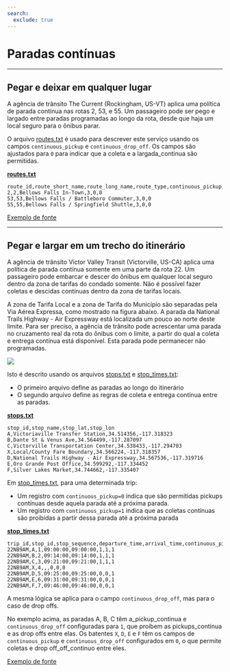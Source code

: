 ```yaml
---
search:
  exclude: true
---
```


# Paradas contínuas

<hr/>

## Pegar e deixar em qualquer lugar

A agência de trânsito The Current (Rockingham, US-VT) aplica uma política de parada contínua nas rotas 2, 53, e 55. Um passageiro pode ser pego e largado entre paradas programadas ao longo da rota, desde que haja um local seguro para o ônibus parar.

O arquivo [routes.txt](../../reference/#routestxt) é usado para descrever este serviço usando os campos `continuous_pickup` e `continuous_drop_off`. Os campos são ajustados para `0` para indicar que a coleta e a largada_continua são permitidas.

[**routes.txt**](../../reference/#routestxt)

    route_id,route_short_name,route_long_name,route_type,continuous_pickup,continuous_drop_off
    2,2,Bellows Falls In-Town,3,0,0
    53,53,Bellows Falls / Battleboro Commuter,3,0,0
    55,55,Bellows Falls / Springfield Shuttle,3,0,0

[Exemplo de fonte](https://crtransit.org/bus-schedules/)

<hr/>

## Pegar e largar em um trecho do itinerário

A agência de trânsito Victor Valley Transit (Victorville, US-CA) aplica uma política de parada contínua somente em uma parte da rota 22. Um passageiro pode embarcar e descer do ônibus em qualquer local seguro dentro da zona de tarifas do condado somente. Não é possível fazer coletas e descidas contínuas dentro da zona de tarifas locais.

A zona de Tarifa Local e a zona de Tarifa do Município são separadas pela Via Aérea Expressa, como mostrado na figura abaixo. A parada da National Trails Highway - Air Expressway está localizada um pouco ao norte deste limite. Para ser preciso, a agência de trânsito pode acrescentar uma parada no cruzamento real da rota do ônibus com o limite, a partir do qual a coleta e entrega contínua está disponível. Esta parada pode permanecer não programadas.

![](../../assets/victor-valley-transit.svg)

Isto é descrito usando os arquivos [stops.txt](../../reference/#stopstxt) e [stop_times.txt](../../reference/#stoptimestxt):

- O primeiro arquivo define as paradas ao longo do itinerário
- O segundo arquivo define as regras de coleta e entrega contínua entre as paradas.

[**stops.txt**](../../reference/#stopstxt)

    stop_id,stop_name,stop_lat,stop_lon
    A,Victoriaville Transfer Station,34.514356,-117.318323
    B,Dante St & Venus Ave,34.564499,-117.287097
    C,Victorville Transportation Center,34.538433,-117.294703
    X,Local/County Fare Boundary,34.566224,-117.318357
    D,National Trails Highway - Air Expressway,34.567536,-117.319716
    E,Oro Grande Post Office,34.599292,-117.334452
    F,Silver Lakes Market,34.744662,-117.335407

Em [stop_times.txt](../../reference/#stoptimestxt), para uma determinada trip:

- Um registro com `continuous_pickup=0` indica que são permitidas pickups contínuas desde aquela parada até a próxima parada.
- Um registro com `continuous_pickup=1` indica que as coletas contínuas são proibidas a partir dessa parada até a próxima parada

[**stop_times.txt**](../../reference/#stoptimestxt)

    trip_id,stop_id,stop_sequence,departure_time,arrival_time,continuous_pickup,continuous_drop_off,timepoint
    22NB9AM,A,1,09:00:00,09:00:00,1,1,1
    22NB9AM,B,2,09:14:00,09:14:00,1,1,1
    22NB9AM,C,3,09:21:00,09:21:00,1,1,1
    22NB9AM,X,4,,,0,0,0
    22NB9AM,D,5,09:25:00,09:25:00,0,0,1
    22NB9AM,E,6,09:31:00,09:31:00,0,0,1
    22NB9AM,F,7,09:46:00,09:46:00,0,0,1

A mesma lógica se aplica para o campo `continuous_drop_off`, mas para o caso de drop offs.

No exemplo acima, as paradas A, B, C têm a_pickup_continua e `continuous_drop_off` configuradas para `1`, que proíbem as pickups_continua e as drop offs entre elas. Os batentes `X`, `D`, `E` e `F` têm os campos de `continuous_pickup` e `continuous_drop_off` configurados em `0`, o que permite coletas e drop off_off_continuo entre eles.

[Exemplo de fonte](https://vvta.org/routes/route-22/)
